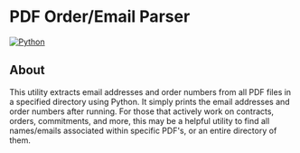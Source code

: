 # PDF Order/Email Parser
[![Python](https://img.shields.io/badge/Python-3776AB?logo=python&logoColor=fff)](#)

## About
This utility extracts email addresses and order numbers from all PDF files in a specified directory using Python. It simply prints the email addresses and order numbers after running. For those that actively work on contracts, orders, commitments, and more, this may be a helpful utility to find all names/emails associated within specific PDF's, or an entire directory of them.
